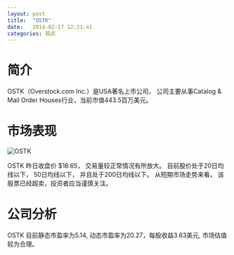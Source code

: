```yaml
---
layout: post
title:  "OSTK"
date:   2014-02-17 12:21:41
categories: 观点
---
```


# 简介
OSTK（Overstock.com Inc.）是USA著名上市公司，
公司主要从事Catalog & Mail Order Houses行业，当前市值443.5百万美元。

# 市场表现

![OSTK](http://finviz.com/chart.ashx?t=OSTK&ty=c&ta=1&p=d&s=l)

OSTK 昨日收盘价 $18.65，
交易量较正常情况有所放大。
目前股价处于20日均线以下，
50日均线以下，
并且处于200日均线以下。
从短期市场走势来看，
该股票已经超卖，投资者应当谨慎关注。

# 公司分析
OSTK 目前静态市盈率为5.14, 动态市盈率为20.27，每股收益3.63美元,
市场估值较为合理。
